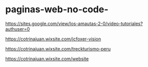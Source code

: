 # paginas-web-no-code-
https://sites.google.com/view/los-amautas-2-0/video-tutoriales?authuser=0

https://cotrinajuan.wixsite.com/jcfoxer-vision

https://cotrinajuan.wixsite.com/treckturismo-peru

https://cotrinajuan.wixsite.com/website

